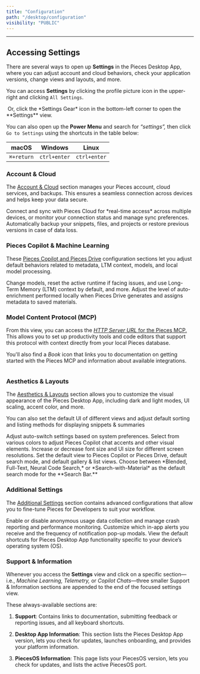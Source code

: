 ```yaml
---
title: "Configuration"
path: "/desktop/configuration"
visibility: "PUBLIC"
---
```

***

## Accessing Settings

There are several ways to open up **Settings** in the Pieces Desktop App, where you can adjust account and cloud behaviors, check your application versions, change views and layouts, and more.

You can access **Settings** by clicking the profile picture icon in the upper-right and clicking `All Settings`.

<Image src="https://storage.googleapis.com/hashnode_product_documentation_assets/desktop_app_assets/configuration/opening_settings_via_pfp.gif" alt="" align="center" fullwidth="true" />

<Callout type="tip">
  Or, click the *Settings Gear* icon in the bottom-left corner to open the **Settings** view.
</Callout>

You can also open up the **Power Menu** and search for *“settings”,* then click `Go to Settings` using the shortcuts in the table below:

| **macOS**  | **Windows**  | **Linux**    |
| ---------- | ------------ | ------------ |
| `⌘+return` | `ctrl+enter` | `ctrl+enter` |

### Account & Cloud

The [Account & Cloud](https://docs.pieces.app/products/desktop/configuration/account-and-cloud) section manages your Pieces account, cloud services, and backups. This ensures a seamless connection across devices and helps keep your data secure.

<Steps>
  <Step title="Cloud Management">
    Connect and sync with Pieces Cloud for *real-time access* across multiple devices, or monitor your connection status and manage sync preferences.
  </Step>

  <Step title="Database Backups">
    Automatically backup your snippets, files, and projects or restore previous versions in case of data loss.
  </Step>
</Steps>

<Image src="https://storage.googleapis.com/hashnode_product_documentation_assets/desktop_app_assets/settings_with_mcp_update/account_and_cloud.png" alt="" align="center" fullwidth="false" />

### Pieces Copilot & Machine Learning

These [Pieces Copilot and Pieces Drive](https://docs.pieces.app/products/desktop/configuration/copilot-and-machine-learning) configuration sections let you adjust default behaviors related to metadata, LTM context, models, and local model processing.

<Steps>
  <Step title="Runtime">
    Change models, reset the active runtime if facing issues, and use Long-Term Memory (LTM) context by default, and more.
  </Step>

  <Step title="Enrichment">
    Adjust the level of auto-enrichment performed locally when Pieces Drive generates and assigns metadata to saved materials.
  </Step>
</Steps>

<Image src="https://storage.googleapis.com/hashnode_product_documentation_assets/desktop_app_assets/settings_with_mcp_update/copilot_chats.png" alt="" align="center" fullwidth="false" />

### Model Content Protocol (MCP)

From this view, you can access the [*HTTP Server URL* for the Pieces MCP.](https://docs.pieces.app/products/desktop/configuration/mcp) This allows you to set up productivity tools and code editors that support this protocol with context directly from your local Pieces database.

You'll also find a *Book* icon that links you to documentation on getting started with the Pieces MCP and information about available integrations.

<Image src="https://storage.googleapis.com/hashnode_product_documentation_assets/desktop_app_assets/configuration/mcp/model_context_protocol_pfd_settings.png" alt="" align="center" fullwidth="true" />

### Aesthetics & Layouts

The [Aesthetics & Layouts](https://docs.pieces.app/products/desktop/configuration/aesthetics-layout) section allows you to customize the visual appearance of the Pieces Desktop App, including dark and light modes, UI scaling, accent color, and more.

You can also set the default UI of different views and adjust default sorting and listing methods for displaying snippets & summaries

<Steps>
  <Step title="Dark & Light Mode">
    Adjust auto-switch settings based on system preferences.
  </Step>

  <Step title="Accent Colors">
    Select from various colors to adjust Pieces Copilot chat accents and other visual elements.
  </Step>

  <Step title="Font & UI Scaling">
    Increase or decrease font size and UI size for different screen resolutions.
  </Step>

  <Step title="Layout Settings">
    Set the default view to Pieces Copilot or Pieces Drive, default search mode, and default gallery & list views.
  </Step>

  <Step title="Default Search Mode">
    Choose between *Blended, Full-Text, Neural Code Search,* or *Search-with-Material* as the default search mode for the **Search Bar.**
  </Step>
</Steps>

<Image src="https://storage.googleapis.com/hashnode_product_documentation_assets/desktop_app_assets/settings_with_mcp_update/aesthetics_view.png" alt="" align="center" fullwidth="false" />

### Additional Settings

The [Additional Settings](https://docs.pieces.app/products/desktop/configuration/additional-settings) section contains advanced configurations that allow you to fine-tune Pieces for Developers to suit your workflow.

<Steps>
  <Step title="Telemetry & Diagnostics">
    Enable or disable anonymous usage data collection and manage crash reporting and performance monitoring.
  </Step>

  <Step title="Notifications">
    Customize which in-app alerts you receive and the frequency of notification pop-up modals.
  </Step>

  <Step title="Shortcuts">
    View the default shortcuts for Pieces Desktop App functionality specific to your device’s operating system (OS).
  </Step>
</Steps>

<Image src="https://storage.googleapis.com/hashnode_product_documentation_assets/desktop_app_assets/settings_with_mcp_update/telemetry.png" alt="" align="center" fullwidth="false" />

### Support & Information

Whenever you access the **Settings** view and click on a specific section—i.e., *Machine Learning, Telemetry,* or *Copilot Chats*—three smaller Support & Information sections are appended to the end of the focused settings view.

These always-available sections are:

1. **Support**: Contains links to documentation, submitting feedback or reporting issues, and all keyboard shortcuts.

2. **Desktop App Information**: This section lists the Pieces Desktop App version, lets you check for updates, launches onboarding, and provides your platform information.

3. **PiecesOS Information**: This page lists your PiecesOS version, lets you check for updates, and lists the active PiecesOS port.

<Image src="https://storage.googleapis.com/hashnode_product_documentation_assets/desktop_app_assets/settings_with_mcp_update/additional_settings.png" alt="" align="center" fullwidth="false" />
